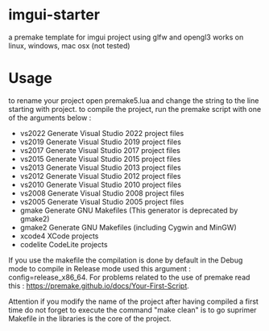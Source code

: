 # imgui-starter
a premake template for imgui project using glfw and opengl3
works on linux, windows, mac osx (not tested) 

# Usage
to rename your project open premake5.lua and change the string to the line starting with project.
to compile the project, run the premake script with one of the arguments below : 

 - vs2022	Generate Visual Studio 2022 project files
 - vs2019	Generate Visual Studio 2019 project files
 - vs2017	Generate Visual Studio 2017 project files
 - vs2015	Generate Visual Studio 2015 project files
 - vs2013	Generate Visual Studio 2013 project files
 - vs2012	Generate Visual Studio 2012 project files
 - vs2010	Generate Visual Studio 2010 project files
 - vs2008	Generate Visual Studio 2008 project files
 - vs2005	Generate Visual Studio 2005 project files
 - gmake	Generate GNU Makefiles (This generator is deprecated by gmake2)
 - gmake2	Generate GNU Makefiles (including Cygwin and MinGW)
 - xcode4	XCode projects
 - codelite	CodeLite projects
 
If you use the makefile the compilation is done by default in the Debug mode to compile in Release mode used this argument : config=release_x86_64.
For problems related to the use of premake read this : https://premake.github.io/docs/Your-First-Script.

Attention if you modify the name of the project after having compiled a first time do not forget to execute the command "make clean" is to go suprimer Makefile in the libraries is the core of the project.
